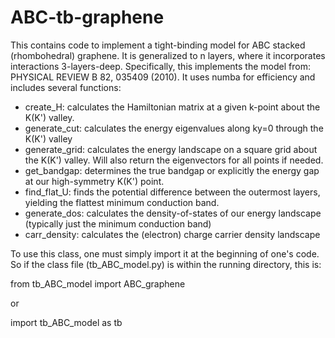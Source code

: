 # ABC-tb-graphene
This contains code to implement a tight-binding model for ABC stacked (rhombohedral) graphene.  It is generalized to n layers, where it incorporates interactions 3-layers-deep.  Specifically, this implements the model from: PHYSICAL REVIEW B 82, 035409 (2010).  It uses numba for efficiency and includes several functions:
+ create_H: calculates the Hamiltonian matrix at a given k-point about the K(K') valley.
+ generate_cut: calculates the energy eigenvalues along ky=0 through the K(K') valley
+ generate_grid: calculates the energy landscape on a square grid about the K(K') valley.  Will also return the eigenvectors for all points if needed.
+ get_bandgap: determines the true bandgap or explicitly the energy gap at our high-symmetry K(K') point.
+ find_flat_U: finds the potential difference between the outermost layers, yielding the flattest minimum conduction band.
+ generate_dos: calculates the density-of-states of our energy landscape (typically just the minimum conduction band)
+ carr_density: calculates the (electron) charge carrier density landscape

To use this class, one must simply import it at the beginning of one's code.  So if the class file (tb_ABC_model.py) is within the running directory, this is:

from tb_ABC_model import ABC_graphene

or

import tb_ABC_model as tb
